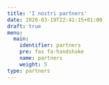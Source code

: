 ```yaml
---
title: 'I nostri partners'
date: 2020-03-19T22:41:15+01:00
draft: true
menu:
  main:
    identifier: partners
    pre: fas fa-handshake
    name: partners
    weight: 5
type: partners
---
```

